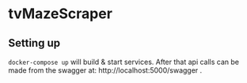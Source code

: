 # tvMazeScraper

## Setting up
`docker-compose up` will build & start services. After that api calls can be made from the swagger at: http://localhost:5000/swagger .
